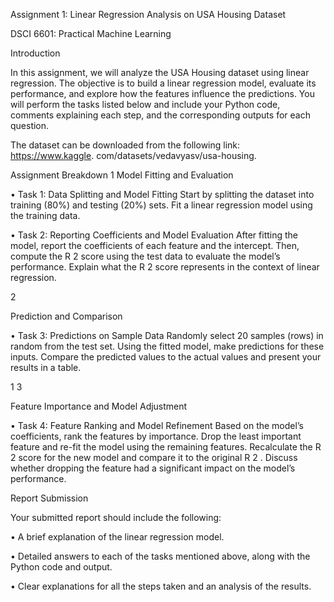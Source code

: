 Assignment 1: Linear Regression Analysis on USA Housing Dataset

DSCI 6601: Practical Machine Learning

Introduction

In this assignment, we will analyze the USA Housing dataset using linear regression. The objective is to build a linear regression model, evaluate its performance, and explore how the features influence the predictions. You will perform the tasks listed below and include your Python code, comments explaining each step, and the corresponding outputs for each question.

The dataset can be downloaded from the following link: https://www.kaggle. com/datasets/vedavyasv/usa-housing.

Assignment Breakdown 1 Model Fitting and Evaluation

• Task 1: Data Splitting and Model Fitting Start by splitting the dataset into training (80%) and testing (20%) sets. Fit a linear regression model using the training data.

• Task 2: Reporting Coefficients and Model Evaluation After fitting the model, report the coefficients of each feature and the intercept. Then, compute the R 2 score using the test data to evaluate the model’s performance. Explain what the R 2 score represents in the context of linear regression.

2

Prediction and Comparison

• Task 3: Predictions on Sample Data Randomly select 20 samples (rows) in random from the test set. Using the fitted model, make predictions for these inputs. Compare the predicted values to the actual values and present your results in a table.

1 3

Feature Importance and Model Adjustment

• Task 4: Feature Ranking and Model Refinement Based on the model’s coefficients, rank the features by importance. Drop the least important feature and re-fit the model using the remaining features. Recalculate the R 2 score for the new model and compare it to the original R 2 . Discuss whether dropping the feature had a significant impact on the model’s performance.

Report Submission

Your submitted report should include the following:

• A brief explanation of the linear regression model.

• Detailed answers to each of the tasks mentioned above, along with the Python code and output.

• Clear explanations for all the steps taken and an analysis of the results.
